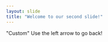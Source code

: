 ```yaml
---
layout: slide
title: "Welcome to our second slide!"
---
```

"Custom"
Use the left arrow to go back!
